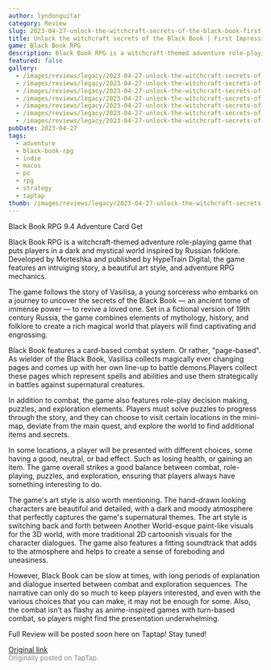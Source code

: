 ```yaml
---
author: lyndonguitar
category: Review
slug: 2023-04-27-unlock-the-witchcraft-secrets-of-the-black-book-first-impressions-black-book-rpg
title: Unlock the witchcraft secrets of the Black Book | First Impressions - Black Book RPG
game: Black Book RPG
description: Black Book RPG is a witchcraft-themed adventure role-playing game that puts players in a dark and mystical world inspired by Russian folklore. Developed by Morteshka and published by HypeTrain Digital, the game features an intruiging story, a beautiful art style, and adventure RPG mechanics.
featured: false
gallery:
  - /images/reviews/legacy/2023-04-27-unlock-the-witchcraft-secrets-of-the-black-book--first-impressions---black-book-rpg-0.avif
  - /images/reviews/legacy/2023-04-27-unlock-the-witchcraft-secrets-of-the-black-book--first-impressions---black-book-rpg-1.avif
  - /images/reviews/legacy/2023-04-27-unlock-the-witchcraft-secrets-of-the-black-book--first-impressions---black-book-rpg-2.avif
  - /images/reviews/legacy/2023-04-27-unlock-the-witchcraft-secrets-of-the-black-book--first-impressions---black-book-rpg-3.avif
  - /images/reviews/legacy/2023-04-27-unlock-the-witchcraft-secrets-of-the-black-book--first-impressions---black-book-rpg-4.avif
  - /images/reviews/legacy/2023-04-27-unlock-the-witchcraft-secrets-of-the-black-book--first-impressions---black-book-rpg-5.avif
  - /images/reviews/legacy/2023-04-27-unlock-the-witchcraft-secrets-of-the-black-book--first-impressions---black-book-rpg-6.avif
pubDate: 2023-04-27
tags:
  - adventure
  - black-book-rpg
  - indie
  - macos
  - pc
  - rpg
  - strategy
  - taptap
thumb: /images/reviews/legacy/2023-04-27-unlock-the-witchcraft-secrets-of-the-black-book--first-impressions---black-book-rpg-0.avif
---
```


Black Book RPG
9.4
Adventure
Card
Get

Black Book RPG is a witchcraft-themed adventure role-playing game that puts players in a dark and mystical world inspired by Russian folklore. Developed by Morteshka and published by HypeTrain Digital, the game features an intruiging story, a beautiful art style, and adventure RPG mechanics.

The game follows the story of Vasilisa, a young sorceress who embarks on a journey to uncover the secrets of the Black Book — an ancient tome of immense power — to revive a loved one. Set in a fictional version of 19th century Russia, the game combines elements of mythology, history, and folklore to create a rich magical world that players will find captivating and engrossing.

Black Book features a card-based combat system. Or rather, "page-based". As wielder of the Black Book, Vasilisa collects magically ever changing pages and comes up with her own line-up to battle demons.Players collect these pages which represent spells and abilities and use them strategically in battles against supernatural creatures.

In addition to combat, the game also features role-play decision making, puzzles, and exploration elements. Players must solve puzzles to progress through the story, and they can choose to visit certain locations in the mini-map, deviate from the main quest, and explore the world to find additional items and secrets.

In some locations, a player will be presented with different choices, some having a good, neutral, or bad effect. Such as losing health, or gaining an item. The game overall strikes a good balance between combat, role-playing, puzzles, and exploration, ensuring that players always have something interesting to do.

The game's art style is also worth mentioning. The hand-drawn looking characters are beautiful and detailed, with a dark and moody atmosphere that perfectly captures the game's supernatural themes. The art style is switching back and forth between Another World-esque paint-like visuals for the 3D world, with more traditional 2D cartoonish visuals for the character dialogues. The game also features a fitting soundtrack that adds to the atmosphere and helps to create a sense of foreboding and uneasiness.

However, Black Book can be slow at times, with long periods of explanation and dialogue inserted between combat and exploration sequences. The narrative can only do so much to keep players interested, and even with the various choices that you can make, it may not be enough for some. Also, the combat isn’t as flashy as anime-inspired games with turn-based combat, so players might find the presentation underwhelming.

Full Review will be posted soon here on Taptap! Stay tuned!

[Original link](https://www.taptap.io/post/5257561)<br><span style="font-size: 0.95em; color: #888;">Originally posted on TapTap.</span>